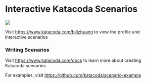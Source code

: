 # Interactive Katacoda Scenarios

[![](http://shields.katacoda.com/katacoda/billzhuang/count.svg)](https://www.katacoda.com/billzhuang "Get your profile on Katacoda.com")

Visit https://www.katacoda.com/billzhuang to view the profile and interactive scenarios

### Writing Scenarios
Visit https://www.katacoda.com/docs to learn more about creating Katacoda scenarios

For examples, visit https://github.com/katacoda/scenario-example
